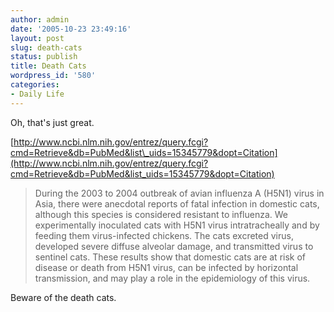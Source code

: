 ```yaml
---
author: admin
date: '2005-10-23 23:49:16'
layout: post
slug: death-cats
status: publish
title: Death Cats
wordpress_id: '580'
categories:
- Daily Life
---
```


Oh, that's just great.

[http://www.ncbi.nlm.nih.gov/entrez/query.fcgi?cmd=Retrieve&db=PubMed&list\_uids=15345779&dopt=Citation](http://www.ncbi.nlm.nih.gov/entrez/query.fcgi?cmd=Retrieve&db=PubMed&list_uids=15345779&dopt=Citation)

> During the 2003 to 2004 outbreak of avian influenza A (H5N1) virus in
> Asia, there were anecdotal reports of fatal infection in domestic
> cats, although this species is considered resistant to influenza. We
> experimentally inoculated cats with H5N1 virus intratracheally and by
> feeding them virus-infected chickens. The cats excreted virus,
> developed severe diffuse alveolar damage, and transmitted virus to
> sentinel cats. These results show that domestic cats are at risk of
> disease or death from H5N1 virus, can be infected by horizontal
> transmission, and may play a role in the epidemiology of this virus.

Beware of the death cats.
